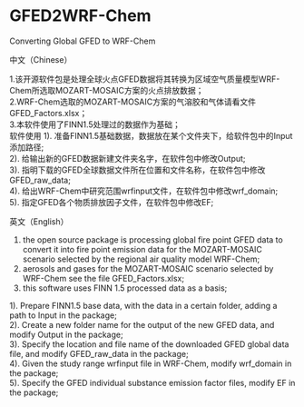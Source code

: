 # GFED2WRF-Chem
Converting Global GFED to WRF-Chem

中文（Chinese）


1.该开源软件包是处理全球火点GFED数据将其转换为区域空气质量模型WRF-Chem所选取MOZART-MOSAIC方案的火点排放数据；<br>
2.WRF-Chem选取的MOZART-MOSAIC方案的气溶胶和气体请看文件GFED_Factors.xlsx；<br>
3.本软件使用了FINN1.5处理过的数据作为基础；<br>
                                                             软件使用
1). 准备FINN1.5基础数据，数据放在某个文件夹下，给软件包中的Input添加路径;<br>
2). 给输出新的GFED数据新建文件夹名字，在软件包中修改Output;<br>
3). 指明下载的GFED全球数据文件所在位置和文件名称，在软件包中修改GFED_raw_data;<br>
4). 给出WRF-Chem中研究范围wrfinput文件，在软件包中修改wrf_domain;<br>
5). 指定GFED各个物质排放因子文件，在软件包中修改EF;<br>


英文（English）


1. the open source package is processing global fire point GFED data to convert it into fire point emission data for the MOZART-MOSAIC scenario selected by the regional air quality model WRF-Chem;<br>
2. aerosols and gases for the MOZART-MOSAIC scenario selected by WRF-Chem see the file GFED_Factors.xlsx;<br>
3. this software uses FINN 1.5 processed data as a basis;<br>


1). Prepare FINN1.5 base data, with the data in a certain folder, adding a path to Input in the package;<br>
2). Create a new folder name for the output of the new GFED data, and modify Output in the package;<br>
3). Specify the location and file name of the downloaded GFED global data file, and modify GFED_raw_data in the package;<br>
4). Given the study range wrfinput file in WRF-Chem, modify wrf_domain in the package;<br>
5). Specify the GFED individual substance emission factor files, modify EF in the package;<br>
